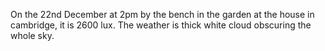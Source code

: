 On the 22nd December at 2pm by the bench in the garden at the house in cambridge, it is 2600 lux. The weather is thick white cloud obscuring the whole sky. 
